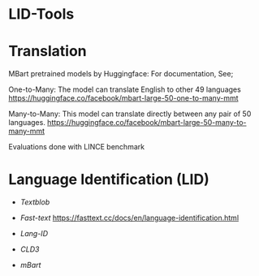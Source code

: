 # LID-Tools

# Translation 
MBart pretrained models by Huggingface:
For documentation, See;

One-to-Many: The model can translate English to other 49 languages
https://huggingface.co/facebook/mbart-large-50-one-to-many-mmt


Many-to-Many: This model can translate directly between any pair of 50 languages.
https://huggingface.co/facebook/mbart-large-50-many-to-many-mmt

Evaluations done with LINCE benchmark

# Language Identification (LID)

- *Textblob*

- *Fast-text*
https://fasttext.cc/docs/en/language-identification.html

- *Lang-ID*

- *CLD3*

- *mBart*
